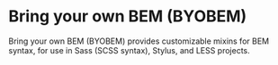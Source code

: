 # Bring your own BEM (BYOBEM)

Bring your own BEM (BYOBEM) provides customizable mixins for BEM syntax, for use in Sass (SCSS syntax), Stylus, and LESS projects.
